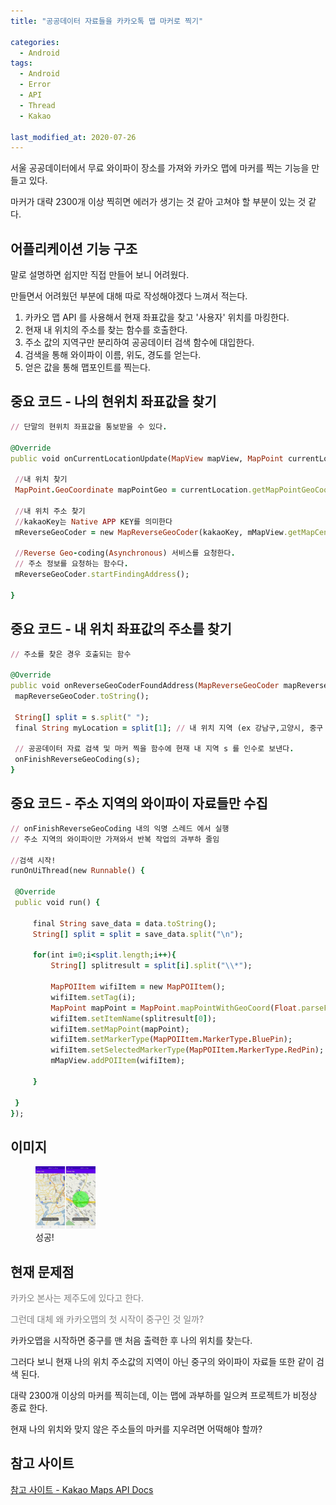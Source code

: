 ```yaml
---
title: "공공데이터 자료들을 카카오톡 맵 마커로 찍기"

categories:
  - Android
tags: 
  - Android
  - Error
  - API 
  - Thread
  - Kakao
 
last_modified_at: 2020-07-26
---
```

서울 공공데이터에서 무료 와이파이 장소를 가져와 카카오 맵에 마커를 찍는 기능을 만들고 있다.

마커가 대략 2300개 이상 찍히면 에러가 생기는 것 같아 고쳐야 할 부분이 있는 것 같다.

## 어플리케이션 기능 구조

말로 설명하면 쉽지만 직접 만들어 보니 어려웠다.

만들면서 어려웠던 부분에 대해 따로 작성해야겠다 느껴서 적는다.

   1. 카카오 맵 API 를 사용해서 현재 좌표값을 찾고 '사용자' 위치를 마킹한다.
   2. 현재 내 위치의 주소를 찾는 함수를 호출한다.
   3. 주소 값의 지역구만 분리하여 공공데이터 검색 함수에 대입한다.
   4. 검색을 통해 와이파이 이름, 위도, 경도를 얻는다.
   5. 얻은 값을 통해 맵포인트를 찍는다.

## 중요 코드 - 나의 현위치 좌표값을 찾기

   ```ruby
// 단말의 현위치 좌표값을 통보받을 수 있다.

@Override
public void onCurrentLocationUpdate(MapView mapView, MapPoint currentLocation, float accuracyInMeters) {

    //내 위치 찾기
    MapPoint.GeoCoordinate mapPointGeo = currentLocation.getMapPointGeoCoord();

    //내 위치 주소 찾기
    //kakaoKey는 Native APP KEY를 의미한다
    mReverseGeoCoder = new MapReverseGeoCoder(kakaoKey, mMapView.getMapCenterPoint(), MainActivity.this, MainActivity.this);

    //Reverse Geo-coding(Asynchronous) 서비스를 요청한다.
    // 주소 정보를 요청하는 함수다.
    mReverseGeoCoder.startFindingAddress();

}
   ```

## 중요 코드 - 내 위치 좌표값의 주소를 찾기

   ```ruby
// 주소를 찾은 경우 호출되는 함수

@Override
public void onReverseGeoCoderFoundAddress(MapReverseGeoCoder mapReverseGeoCoder, String s) {
    mapReverseGeoCoder.toString();

    String[] split = s.split(" ");
    final String myLocation = split[1]; // 내 위치 지역 (ex 강남구,고양시, 중구 같은 것)을 저장

    // 공공데이터 자료 검색 및 마커 찍을 함수에 현재 내 지역 s 를 인수로 보낸다.
    onFinishReverseGeoCoding(s);
}
   ```

## 중요 코드 - 주소 지역의 와이파이 자료들만 수집

   ```ruby
// onFinishReverseGeoCoding 내의 익명 스레드 에서 실행
// 주소 지역의 와이파이만 가져와서 반복 작업의 과부하 줄임

//검색 시작!
runOnUiThread(new Runnable() {

    @Override
    public void run() {

        final String save_data = data.toString();
        String[] split = split = save_data.split("\n");

        for(int i=0;i<split.length;i++){
            String[] splitresult = split[i].split("\\*");

            MapPOIItem wifiItem = new MapPOIItem();
            wifiItem.setTag(i);
            MapPoint mapPoint = MapPoint.mapPointWithGeoCoord(Float.parseFloat(splitresult[2]), Float.parseFloat(splitresult[1]));
            wifiItem.setItemName(splitresult[0]);
            wifiItem.setMapPoint(mapPoint);
            wifiItem.setMarkerType(MapPOIItem.MarkerType.BluePin);
            wifiItem.setSelectedMarkerType(MapPOIItem.MarkerType.RedPin);
            mMapView.addPOIItem(wifiItem);

        }

    }
});
   ```

## 이미지

<figure class="align-center">
  <img src="/assets/images/2020-07-26-success.jpg" witdth ="150" height = "100"/>
  <figcaption>성공!</figcaption>
</figure>


## 현재 문제점

<span style="color:gray"> 카카오 본사는 제주도에 있다고 한다. </span>

<span style="color:gray"> 그런데 대체 왜 카카오맵의 첫 시작이 중구인 것 일까? </span>

카카오맵을 시작하면 중구를 맨 처음 출력한 후 나의 위치를 찾는다.

그러다 보니 현재 나의 위치 주소값의 지역이 아닌 중구의 와이파이 자료들 또한 같이 검색 된다.

대략 2300개 이상의 마커를 찍히는데, 이는 맵에 과부하를 일으켜 프로젝트가 비정상 종료 한다.

현재 나의 위치와 맞지 않은 주소들의 마커를 지우려면 어떡해야 할까?

## 참고 사이트

[참고 사이트 - Kakao Maps API Docs](https://apis.map.kakao.com/android/documentation/)